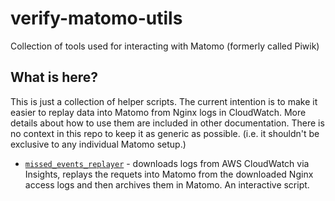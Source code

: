 # verify-matomo-utils

Collection of tools used for interacting with Matomo (formerly called Piwik)

## What is here?

This is just a collection of helper scripts.
The current intention is to make it easier to replay data into Matomo from Nginx logs in CloudWatch.
More details about how to use them are included in other documentation.
There is no context in this repo to keep it as generic as possible.
(i.e. it shouldn't be exclusive to any individual Matomo setup.)

- [`missed_events_replayer`](./missed_events_replayer) - downloads logs from AWS CloudWatch via Insights, replays the
  requets into Matomo from the downloaded Nginx access logs and then archives them in Matomo. An interactive script.
